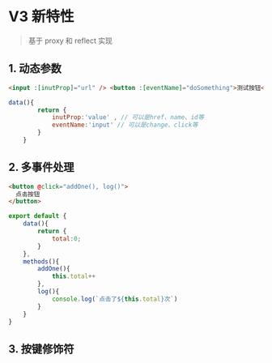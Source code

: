 # V3 新特性
> 基于 proxy 和 reflect 实现

<font size=4 color=red></font>

## 1. 动态参数

```html
<input :[inutProp]="url" /> <button :[eventName]="doSomething">测试按钮</button>
```

```js
data(){
        return {
            inutProp:'value' , // 可以是href、name、id等
            eventName:'input' // 可以是change、click等
        }
    }
```

## 2. 多事件处理

```html
<button @click="addOne(), log()">
  点击按钮
</button>
```
```js
export default {
    data(){
        return {
            total:0;
        }
    },
    methods(){
        addOne(){
            this.total++
        },
        log(){
            console.log(`点击了${this.total}次`)
        }
    }
}
```

## 3. 按键修饰符
